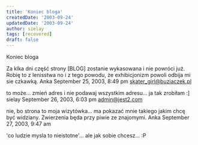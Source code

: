 ```yaml
---
title: 'Koniec bloga'
createdDate: '2003-09-24'
updatedDate: '2003-09-24'
author: sielay
tags: [recovered]
draft: false
---
```


Koniec bloga

Za klka dni część strony [BLOG] zostanie wykasowana i nie powróci już. Robię to z lenisstwa no i z tego powodu, że exhibicjonizm powoli odbija mi sie czkawką.
Anka
September 25, 2003, 8:49 pm
skater_girl@buziaczek.pl

to może... zmień adres i nie podawaj wszystkim adresu... ja tak zrobiłam :]
sielay
September 26, 2003, 6:03 pm
admin@jest2.com

nie, bo strona to moja wizytówka... ma pokazać mnie takiego jakim chcę być widziany. Zwierzenia będa przy piwie ze znajomymi.
Anka
September 27, 2003, 9:47 am


'co ludzie mysla to nieistotne'... ale jak sobie chcesz... :P
